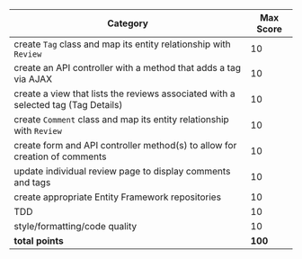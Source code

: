 Category|Max Score
---|---
create `Tag` class and map its entity relationship with `Review` |10
create an API controller with a method that adds a tag via AJAX |10
create a view that lists the reviews associated with a selected tag (Tag Details) |10
create `Comment` class and map its entity relationship with `Review` |10
create form and API controller method(s) to allow for creation of comments |10
update individual review page to display comments and tags |10
create appropriate Entity Framework repositories |10
TDD |10
style/formatting/code quality |10
**total points**|**100**
